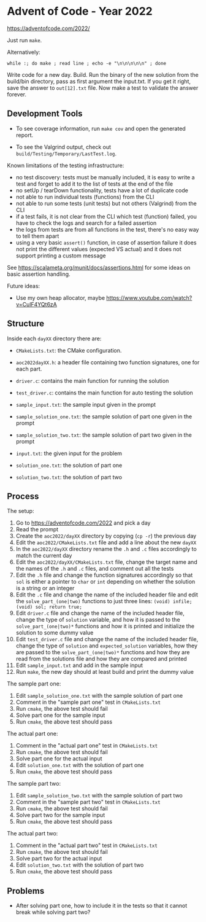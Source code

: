 # Advent of Code - Year 2022

https://adventofcode.com/2022/

Just run `make`.

Alternatively:

```
while :; do make ; read line ; echo -e "\n\n\n\n\n" ; done
```

Write code for a new day. Build. Run the binary of the new solution from the
build/bin directory, pass as first argument the input.txt. If you get it right,
save the answer to `out[12].txt` file. Now make a test to validate the answer
forever.

## Development Tools

* To see coverage information, run `make cov` and open the generated report.

* To see the Valgrind output, check out `build/Testing/Temporary/LastTest.log`.

Known limitations of the testing infrastructure:

* no test discovery: tests must be manually included, it is easy to write a test
  and forget to add it to the list of tests at the end of the file
* no setUp / tearDown functionality, tests have a lot of duplicate code
* not able to run individual tests (functions) from the CLI
* not able to run some tests (unit tests) but not others (Valgrind) from the CLI
* if a test fails, it is not clear from the CLI which test (function) failed,
  you have to check the logs and search for a failed assertion
* the logs from tests are from all functions in the test, there's no easy way to
  tell them apart
* using a very basic `assert()` function, in case of assertion failure it does
  not print the different values (expected VS actual) and it does not support
  printing a custom message

See https://scalameta.org/munit/docs/assertions.html for some ideas on basic
assertion handling.

Future ideas:

* Use my own heap allocator, maybe https://www.youtube.com/watch?v=CulF4YQt6zA

## Structure

Inside each `dayXX` directory there are:

* `CMakeLists.txt`: the CMake configuration.

* `aoc2022dayXX.h`: a header file containing two function signatures, one for
  each part.

* `driver.c`: contains the main function for running the solution

* `test_driver.c`: contains the main function for auto testing the solution

* `sample_input.txt`: the sample input given in the prompt

* `sample_solution_one.txt`: the sample solution of part one given in the prompt

* `sample_solution_two.txt`: the sample solution of part two given in the prompt

* `input.txt`: the given input for the problem

* `solution_one.txt`: the solution of part one

* `solution_two.txt`: the solution of part two

## Process

The setup:

1. Go to https://adventofcode.com/2022 and pick a day
1. Read the prompt
1. Create the `aoc2022/dayXX` directory by copying (`cp -r`) the previous day
1. Edit the `aoc2022/CMakeLists.txt` file and add a line about the new `dayXX`
1. In the `aoc2022/dayXX` directory rename the `.h` and `.c` files accordingly
   to match the current day
1. Edit the `aoc2022/dayXX/CMakeLists.txt` file, change the target name and the
   names of the `.h` and `.c` files, and comment out all the tests
1. Edit the `.h` file and change the function signatures accordingly so that
   `sol` is either a pointer to `char` or `int` depending on whether the
   solution is a string or an integer
1. Edit the `.c` file and change the name of the included header file and edit
   the `solve_part_(one|two)` functions to just three lines:
   `(void) infile; (void) sol; return true;`
1. Edit `driver.c` file and change the name of the included header file, change
   the type of `solution` variable, and how it is passed to the
   `solve_part_(one|two)*` functions and how it is printed and initialize the
   solution to some dummy value
1. Edit `test_driver.c` file and change the name of the included header file,
   change the type of `solution` and `expected_solution` variables, how they are
   passed to the `solve_part_(one|two)*` functions and how they are read from
   the solutions file and how they are compared and printed
1. Edit `sample_input.txt` and add in the sample input
1. Run `make`, the new day should at least build and print the dummy value

The sample part one:

1. Edit `sample_solution_one.txt` with the sample solution of part one
1. Comment in the "sample part one" test in `CMakeLists.txt`
1. Run `cmake`, the above test should fail
1. Solve part one for the sample input
1. Run `cmake`, the above test should pass

The actual part one:

1. Comment in the "actual part one" test in `CMakeLists.txt`
1. Run `cmake`, the above test should fail
1. Solve part one for the actual input
1. Edit `solution_one.txt` with the solution of part one
1. Run `cmake`, the above test should pass

The sample part two:

1. Edit `sample_solution_two.txt` with the sample solution of part two
1. Comment in the "sample part two" test in `CMakeLists.txt`
1. Run `cmake`, the above test should fail
1. Solve part two for the sample input
1. Run `cmake`, the above test should pass

The actual part two:

1. Comment in the "actual part two" test in `CMakeLists.txt`
1. Run `cmake`, the above test should fail
1. Solve part two for the actual input
1. Edit `solution_two.txt` with the solution of part two
1. Run `cmake`, the above test should pass

## Problems

* After solving part one, how to include it in the tests so that it cannot break
  while solving part two?
